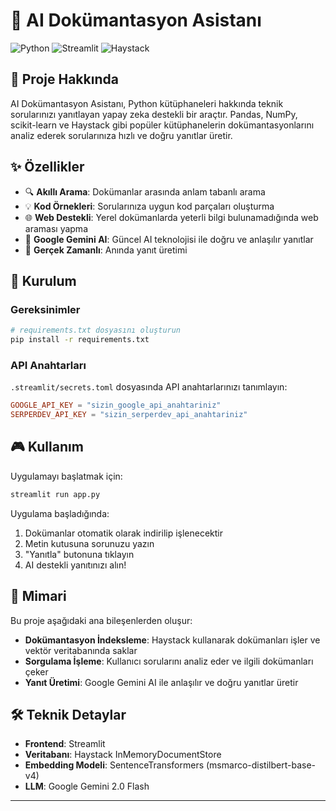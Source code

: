 # 🧠 AI Dokümantasyon Asistanı

![Python](https://img.shields.io/badge/Python-3.8%2B-blue) ![Streamlit](https://img.shields.io/badge/Streamlit-1.20%2B-red) ![Haystack](https://img.shields.io/badge/Haystack-2.0-green)

## 📑 Proje Hakkında

AI Dokümantasyon Asistanı, Python kütüphaneleri hakkında teknik sorularınızı yanıtlayan yapay zeka destekli bir araçtır.
Pandas, NumPy, scikit-learn ve Haystack gibi popüler kütüphanelerin dokümantasyonlarını analiz ederek sorularınıza hızlı
ve doğru yanıtlar üretir.


## ✨ Özellikler

- 🔍 **Akıllı Arama**: Dokümanlar arasında anlam tabanlı arama
- 💡 **Kod Örnekleri**: Sorularınıza uygun kod parçaları oluşturma
- 🌐 **Web Destekli**: Yerel dokümanlarda yeterli bilgi bulunamadığında web araması yapma
- 🤖 **Google Gemini AI**: Güncel AI teknolojisi ile doğru ve anlaşılır yanıtlar
- 🔄 **Gerçek Zamanlı**: Anında yanıt üretimi

## 🚀 Kurulum

### Gereksinimler

```bash
# requirements.txt dosyasını oluşturun
pip install -r requirements.txt
```

### API Anahtarları

`.streamlit/secrets.toml` dosyasında API anahtarlarınızı tanımlayın:

```toml
GOOGLE_API_KEY = "sizin_google_api_anahtariniz"
SERPERDEV_API_KEY = "sizin_serperdev_api_anahtariniz"
```

## 🎮 Kullanım

Uygulamayı başlatmak için:

```bash
streamlit run app.py
```

Uygulama başladığında:

1. Dokümanlar otomatik olarak indirilip işlenecektir
2. Metin kutusuna sorunuzu yazın
3. "Yanıtla" butonuna tıklayın
4. AI destekli yanıtınızı alın!

## 🧩 Mimari

Bu proje aşağıdaki ana bileşenlerden oluşur:

- **Dokümantasyon İndeksleme**: Haystack kullanarak dokümanları işler ve vektör veritabanında saklar
- **Sorgulama İşleme**: Kullanıcı sorularını analiz eder ve ilgili dokümanları çeker
- **Yanıt Üretimi**: Google Gemini AI ile anlaşılır ve doğru yanıtlar üretir

## 🛠️ Teknik Detaylar

- **Frontend**: Streamlit
- **Veritabanı**: Haystack InMemoryDocumentStore
- **Embedding Modeli**: SentenceTransformers (msmarco-distilbert-base-v4)
- **LLM**: Google Gemini 2.0 Flash

---